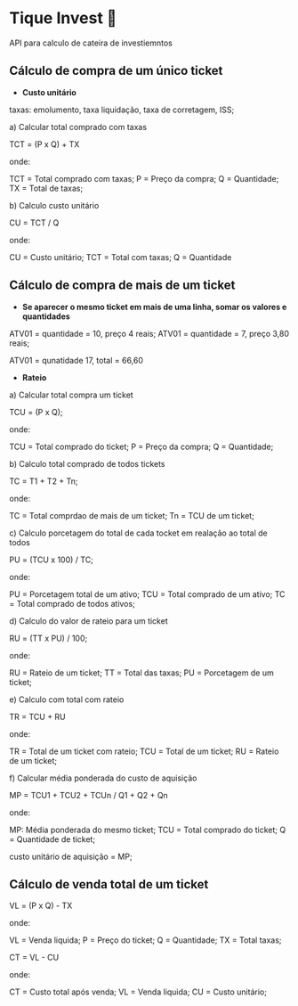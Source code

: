 # Tique Invest 💸

API para calculo de cateira de investiemntos

## Cálculo de compra de um único ticket

- **Custo unitário**

taxas: emolumento, taxa liquidação, taxa de corretagem, ISS;

a) Calcular total comprado com taxas

TCT = (P x Q) + TX

onde:

TCT = Total comprado com taxas;
P = Preço da compra;
Q = Quantidade;
TX = Total de taxas;

b) Calculo custo unitário

CU = TCT / Q

onde:

CU = Custo unitário;
TCT = Total com taxas;
Q = Quantidade

## Cálculo de compra de mais de um ticket

- **Se aparecer o mesmo ticket em mais de uma linha, somar os valores e quantidades**

ATV01 = quantidade = 10, preço 4 reais;
ATV01 = quantidade = 7, preço 3,80 reais;

ATV01 = qunatidade 17, total = 66,60

- **Rateio**

a) Calcular total compra um ticket

TCU = (P x Q);

onde:

TCU = Total comprado do ticket;
P = Preço da compra;
Q = Quantidade;

b) Calculo total comprado de todos tickets

TC = T1 + T2 + Tn;

onde:

TC = Total comprdao de mais de um ticket;
Tn = TCU de um ticket;

c) Calculo porcetagem do total de cada tocket em realação ao total de todos

PU = (TCU x 100) / TC;

onde:

PU = Porcetagem total de um ativo;
TCU = Total comprado de um ativo;
TC = Total comprado de todos ativos;

d) Calculo do valor de rateio para um ticket

RU = (TT x PU) / 100;

onde:

RU = Rateio de um ticket;
TT = Total das taxas;
PU = Porcetagem de um ticket;

e) Calculo com total com rateio

TR = TCU + RU

onde:

TR = Total de um ticket com rateio;
TCU = Total de um ticket;
RU = Rateio de um ticket;

f) Calcular média ponderada do custo de aquisição

MP = TCU1 + TCU2 + TCUn / Q1 + Q2 + Qn

onde:

MP: Média ponderada do mesmo ticket;
TCU = Total comprado do ticket;
Q = Quantidade de ticket;

custo unitário de aquisição = MP;

## Cálculo de venda total de um ticket

VL = (P x Q) - TX

onde:

VL = Venda liquida;
P = Preço do ticket;
Q = Quantidade;
TX = Total taxas;

CT = VL - CU

onde:

CT = Custo total após venda;
VL = Venda liquida;
CU = Custo unitário;
